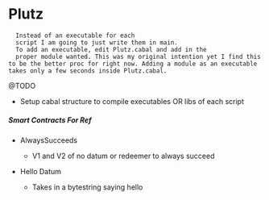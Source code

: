 # Plutz

``` NOTES FOR WHEN OPEN SOURCED
  Instead of an executable for each
  script I am going to just write them in main.
  To add an executable, edit Plutz.cabal and add in the
  proper module wanted. This was my original intention yet I find this to be the better proc for right now. Adding a module as an executable takes only a few seconds inside Plutz.cabal.
```

@TODO
* Setup cabal structure to compile executables OR libs of each script

##### Smart Contracts For Ref
- AlwaysSucceeds
  * V1 and V2 of no datum or redeemer to always succeed

- Hello Datum
  * Takes in a bytestring saying hello

